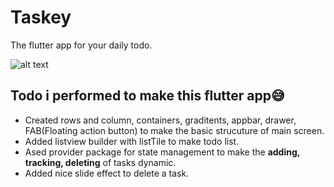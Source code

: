 # Taskey
The flutter app for your daily todo. 

![alt text](https://github.com/ralphcoder/Parallel-Inertia/blob/master/readme%20assets/Mockup_02_marble_PSD_compressed.jpg
)

## Todo i performed to make this flutter app😅
- Created rows and column, containers, graditents, appbar, drawer, FAB(Floating action button) to make the basic strucuture of main screen.
- Added listview builder with listTile to make todo list.
- Ased provider package for state management to make the **adding, tracking, deleting** of tasks dynamic.
- Added nice slide effect to delete a task.

